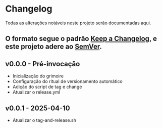 # Changelog

Todas as alterações notáveis neste projeto serão documentadas aqui.

O formato segue o padrão [Keep a Changelog](https://keepachangelog.com/pt-BR/1.0.0/), e este projeto adere ao [SemVer](https://semver.org/lang/pt-BR/).
---

## v0.0.0 - Pré-invocação

- Inicialização do grimoire
- Configuração do ritual de versionamento automático
- Adição do script de tag e change
- Atualizar o release.yml

## v0.0.1 - 2025-04-10
- Atualizar o tag-and-release.sh
